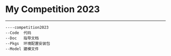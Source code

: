 # My Competition 2023

----

```
----competition2023
--Code  代码
--Doc   指导文档
--Pkgs  环境配置安装包
--Model 建模文件
```

